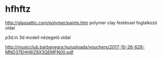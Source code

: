 # hfhftz
http://glassattic.com/polymer/paints.htm polymer clay festéssel foglalkozó oldal

p3d.in 3d modell nézegető oldal


http://musicclub.barbanegra.hu/uploads/vouchers/2017-10-26-628-MND37EHH9IZ8X3QEMFN00.pdf
